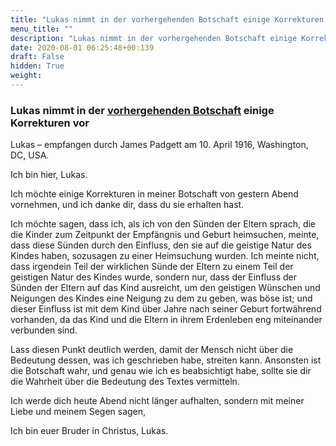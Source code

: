 ```yaml
---
title: "Lukas nimmt in der vorhergehenden Botschaft einige Korrekturen vor"
menu_title: ""
description: "Lukas nimmt in der vorhergehenden Botschaft einige Korrekturen vor"
date: 2020-08-01 06:25:48+00:139
draft: False
hidden: True
weight:
---
```

### Lukas nimmt in der [vorhergehenden Botschaft](/padgett-botschaften/padgett-botschaften-in-reihenfolge-des-datums/padgett-botschaften-1916/die-suenden-der-eltern-werden-auf-die-kinder-bis-in-die-dritte-und-vierte-generation-uebertragen-jep-lukas-9-april-1916/) einige Korrekturen vor

Lukas – empfangen durch James Padgett am 10. April 1916, Washington, DC, USA.

Ich bin hier, Lukas.

Ich möchte einige Korrekturen in meiner Botschaft von gestern Abend vornehmen, und ich danke dir, dass du sie erhalten hast.

Ich möchte sagen, dass ich, als ich von den Sünden der Eltern sprach, die die Kinder zum Zeitpunkt der Empfängnis und Geburt heimsuchen, meinte, dass diese Sünden durch den Einfluss, den sie auf die geistige Natur des Kindes haben, sozusagen zu einer Heimsuchung wurden. Ich meinte nicht, dass irgendein Teil der wirklichen Sünde der Eltern zu einem Teil der geistigen Natur des Kindes wurde, sondern nur, dass der Einfluss der Sünden der Eltern auf das Kind ausreicht, um den geistigen Wünschen und Neigungen des Kindes eine Neigung zu dem zu geben, was böse ist; und dieser Einfluss ist mit dem Kind über Jahre nach seiner Geburt fortwährend vorhanden, da das Kind und die Eltern in ihrem Erdenleben eng miteinander verbunden sind.

Lass diesen Punkt deutlich werden, damit der Mensch nicht über die Bedeutung dessen, was ich geschrieben habe, streiten kann. Ansonsten ist die Botschaft wahr, und genau wie ich es beabsichtigt habe, sollte sie dir die Wahrheit über die Bedeutung des Textes vermitteln.

Ich werde dich heute Abend nicht länger aufhalten, sondern mit meiner Liebe und meinem Segen sagen,

Ich bin euer Bruder in Christus, Lukas.

